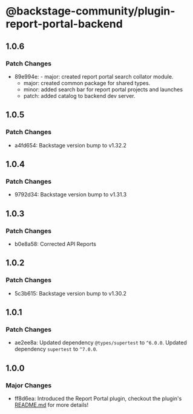 # @backstage-community/plugin-report-portal-backend

## 1.0.6

### Patch Changes

- 89e994e: - major: created report portal search collator module.
  - major: created common package for shared types.
  - minor: added search bar for report portal projects and launches
  - patch: added catalog to backend dev server.

## 1.0.5

### Patch Changes

- a4fd654: Backstage version bump to v1.32.2

## 1.0.4

### Patch Changes

- 9792d34: Backstage version bump to v1.31.3

## 1.0.3

### Patch Changes

- b0e8a58: Corrected API Reports

## 1.0.2

### Patch Changes

- 5c3b615: Backstage version bump to v1.30.2

## 1.0.1

### Patch Changes

- ae2ee8a: Updated dependency `@types/supertest` to `^6.0.0`.
  Updated dependency `supertest` to `^7.0.0`.

## 1.0.0

### Major Changes

- ff8d6ea: Introduced the Report Portal plugin, checkout the plugin's [README.md](https://github.com/backstage/community-plugins/tree/main/workspaces/report-portal/plugins/report-portal) for more details!

